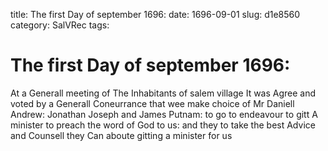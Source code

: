 title: The first Day of september 1696:
date: 1696-09-01
slug: d1e8560
category: SalVRec
tags: 


<div markdown class="doc" id="d1e8560">


# The first Day of september 1696:

At a Generall meeting of The Inhabitants of salem village It was Agree and voted by a Generall Coneurrance that wee make choice of Mr Daniell Andrew: Jonathan Joseph and James Putnam: to go to endeavour to gitt A minister to preach the word of God to us: and they to take the best Advice and Counsell they Can aboute gitting a minister for us 
</div>